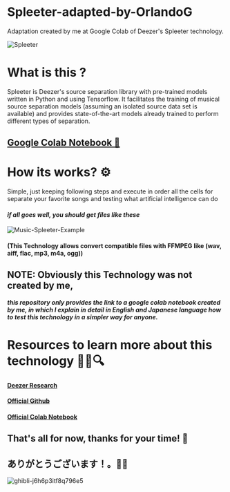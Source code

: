 # Spleeter-adapted-by-OrlandoG
Adaptation created by me at Google Colab of Deezer's Spleeter technology.

![Spleeter](https://github.com/Orlando-G18/Spleeter-adapted-by-OrlandoG/assets/144183887/498f12b9-8737-42c0-888e-f0e317fb07d4)

# What is this ?
Spleeter is Deezer's source separation library with pre-trained models written in Python and using Tensorflow. It facilitates the training of musical source separation models (assuming an isolated source data set is available) and provides state-of-the-art models already trained to perform different types of separation.

## [Google Colab Notebook 📎](https://colab.research.google.com/drive/1Dd8PmajgMcauCIUNFy5yXD5x3O65mObH?usp=sharing)


# How its works? ⚙️
Simple, just keeping following steps and execute in order all the cells for separate your favorite songs and testing what artificial intelligence can do

#### ***if all goes well, you should get files like these***

![Music-Spleeter-Example](https://github.com/Orlando-G18/Spleeter-adapted-by-OrlandoG/assets/144183887/25563c4a-ed4b-4db6-a91d-cd1c55e18fe2)

#### **(This Technology allows convert compatible files with FFMPEG like (wav, aiff, flac, mp3, m4a, ogg))**

## NOTE: Obviously this Technology was not created by me, 
***this repository only provides the link to a google colab notebook created by me, in which I explain in detail in English and Japanese language how to test this technology in a simpler way for anyone.***

# Resources to learn more about this technology 📕📝🔍

#### [Deezer Research](https://research.deezer.com/projects/spleeter.html)

#### [Official Github](https://github.com/deezer/spleeter)

#### [Official Colab Notebook](https://colab.research.google.com/github/deezer/spleeter/blob/master/spleeter.ipynb)

## That's all for now, thanks for your time! 👏

## ありがとうございます！。🙇‍♂️

![ghibli-j6h6p3itf8q796e5](https://github.com/Orlando-G18/Spleeter-adapted-by-OrlandoG/assets/144183887/5692b0f3-8d36-4e01-80a5-ba7e6dec993d)




